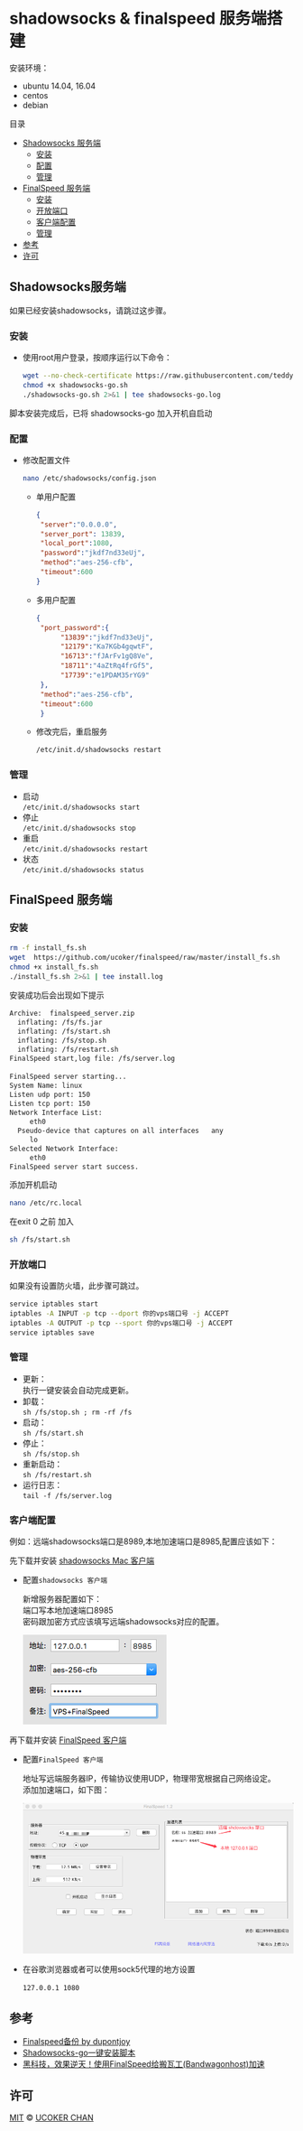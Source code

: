 # shadowsocks  & finalspeed 服务端搭建

安装环境：

- ubuntu 14.04, 16.04
- centos
- debian


目录

- [Shadowsocks 服务端](#shadowsocks-install-server) 
     - [安装](#shadowsocks-installation) 
     - [配置](#shadowsocks-configration)
     - [管理](#shadowsocks-manager)
- [FinalSpeed 服务端](#finalspeed-install-server) 
     - [安装](#finalspeed-installation) 
     - [开放端口](#finalspeed-iptables)
     - [客户端配置](#finalspeed-client-configration)
     - [管理](#finalspeed-manager)
- [参考](#reference)
- [许可](#license)


## <a name="shadowsocks-install-server"></a>Shadowsocks服务端

如果已经安装shadowsocks，请跳过这步骤。

### <a name="shadowsocks-installation"></a>安装

* 使用root用户登录，按顺序运行以下命令：

	~~~bash
	wget --no-check-certificate https://raw.githubusercontent.com/teddysun/shadowsocks_install/master/shadowsocks-go.sh
	chmod +x shadowsocks-go.sh
	./shadowsocks-go.sh 2>&1 | tee shadowsocks-go.log
	~~~
 脚本安装完成后，已将 shadowsocks-go 加入开机自启动

### <a name="shadowsocks-configration"></a>配置
* 修改配置文件

	~~~bash
	nano /etc/shadowsocks/config.json
	~~~
	    
   - 单用户配置
   
	   ~~~json
	   {
	    "server":"0.0.0.0",
	    "server_port": 13839,
	    "local_port":1080,
	    "password":"jkdf7nd33eUj",
	    "method":"aes-256-cfb",
	    "timeout":600
	   }
	   ~~~   
   
   - 多用户配置
   
	   ~~~json
	   {
	    "port_password":{
	         "13839":"jkdf7nd33eUj",
	         "12179":"Ka7KGb4gqwtF",
	         "16713":"fJArFv1gQ8Ve",
	         "18711":"4aZtRq4frGf5",
	         "17739":"e1PDAM35rYG9"
	    },
	    "method":"aes-256-cfb",
	    "timeout":600
		}
	   ~~~
	   
	- 修改完后，重启服务
 
	   ~~~bash
	   /etc/init.d/shadowsocks restart
	   ~~~
  
###  <a name="shadowsocks-manager"></a>管理
* 启动  
	`/etc/init.d/shadowsocks start`
* 停止  
	`/etc/init.d/shadowsocks stop`
* 重启  
	`/etc/init.d/shadowsocks restart`
* 状态  
	`/etc/init.d/shadowsocks status`
  
  

## <a name="finalspeed-install-server"></a>FinalSpeed 服务端

### <a name="finalspeed-installation"></a>安装

```bash
rm -f install_fs.sh
wget  https://github.com/ucoker/finalspeed/raw/master/install_fs.sh
chmod +x install_fs.sh
./install_fs.sh 2>&1 | tee install.log
```

安装成功后会出现如下提示

```
Archive:  finalspeed_server.zip
  inflating: /fs/fs.jar              
  inflating: /fs/start.sh            
  inflating: /fs/stop.sh             
  inflating: /fs/restart.sh          
FinalSpeed start,log file: /fs/server.log

FinalSpeed server starting... 
System Name: linux
Listen udp port: 150
Listen tcp port: 150
Network Interface List: 
     eth0
  Pseudo-device that captures on all interfaces   any
     lo
Selected Network Interface:
     eth0
FinalSpeed server start success.
```

添加开机启动

~~~bash
nano /etc/rc.local
~~~

在exit 0 之前 加入 
  
~~~bash
sh /fs/start.sh
~~~

###  <a name="finalspeed-iptables"></a>开放端口

如果没有设置防火墙，此步骤可跳过。

```bash
service iptables start
iptables -A INPUT -p tcp --dport 你的vps端口号 -j ACCEPT
iptables -A OUTPUT -p tcp --sport 你的vps端口号 -j ACCEPT
service iptables save
```

### <a name="finalspeed-manager"></a>管理

* 更新：  
执行一键安装会自动完成更新。
* 卸载：  
`sh /fs/stop.sh ; rm -rf /fs`
* 启动：  
`sh /fs/start.sh`
* 停止：  
`sh /fs/stop.sh`
* 重新启动：  
`sh /fs/restart.sh`
* 运行日志：  
`tail -f /fs/server.log`

### <a name="finalspeed-client-configration"></a>客户端配置

例如：远端shadowsocks端口是8989,本地加速端口是8985,配置应该如下：

先下载并安装  [shadowsocks Mac 客户端](https://github.com/shadowsocks/shadowsocks-iOS/releases)

- 配置`shadowsocks 客户端` 

	新增服务器配置如下：  
	端口写本地加速端口8985  
	密码跟加密方式应该填写远端shadowsocks对应的配置。	

	![sadowsocks configuration](img/shadowsocks_configuration.png)
	
再下载并安装  [FinalSpeed 客户端](https://github.com/ucoker/finalspeed/tree/master/client)

- 配置`FinalSpeed 客户端` 
	
	地址写远端服务器IP，传输协议使用UDP，物理带宽根据自己网络设定。  
	添加加速端口，如下图：
	
	![FinalSpeed configuration](img/FinalSpeed_1.0_Configuration.png)

- 在谷歌浏览器或者可以使用sock5代理的地方设置

	`127.0.0.1 1080`



## <a name="reference"></a>参考
* [Finalspeed备份 by dupontjoy](https://github.com/dupontjoy/customization/tree/master/Rules/Shadowsocks/Finalspeed)
* [Shadowsocks-go一键安装脚本](https://teddysun.com/392.html)
* [黑科技，效果逆天！使用FinalSpeed给搬瓦工(Bandwagonhost)加速](https://blog.kuoruan.com/82.html)


## <a name="license"></a>许可

[MIT](http://opensource.org/licenses/MIT) © [UCOKER CHAN](https://github.com/ucoker)
